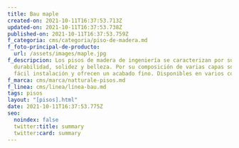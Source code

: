 ```yaml
---
title: Bau maple
created-on: 2021-10-11T16:37:53.713Z
updated-on: 2021-10-11T16:37:53.738Z
published-on: 2021-10-11T16:37:53.759Z
f_categoria: cms/categoria/piso-de-madera.md
f_foto-principal-de-producto:
  url: /assets/images/maple.jpg
f_descripcion: Los pisos de madera de ingeniería se caracterizan por su
  durabilidad, solidez y belleza. Por su composición de varias capas son de
  fácil instalación y ofrecen un acabado fino. Disponibles en varios colores.
f_marca: cms/marca/natturale-pisos.md
f_linea: cms/linea/línea-bau.md
tags: pisos
layout: "[pisos].html"
date: 2021-10-11T16:37:53.775Z
seo:
  noindex: false
  twitter:title: summary
  twitter:card: summary
---
```

